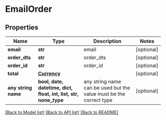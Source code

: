 # EmailOrder


## Properties
Name | Type | Description | Notes
------------ | ------------- | ------------- | -------------
**email** | **str** | email | [optional] 
**order_dts** | **str** | order_dts | [optional] 
**order_id** | **str** | order_id | [optional] 
**total** | [**Currency**](Currency.md) |  | [optional] 
**any string name** | **bool, date, datetime, dict, float, int, list, str, none_type** | any string name can be used but the value must be the correct type | [optional]

[[Back to Model list]](../README.md#documentation-for-models) [[Back to API list]](../README.md#documentation-for-api-endpoints) [[Back to README]](../README.md)


